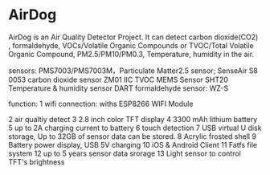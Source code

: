 # AirDog
AirDog is an Air Quality Detector Project.
It can detect carbon dioxide(CO2) , formaldehyde, VOCs/Volatile Organic Compounds or 
TVOC/Total Volatile Organic Compound, PM2.5/PM10/PM0.3, Temperature, humidity in the air.

sensors: 
PMS7003/PMS7003M，Particulate Matter2.5 sensor;
SenseAir S8 0053  carbon dioxide sensor
ZM01 IIC TVOC  MEMS Sensor
SHT20 Temperature & humidity sensor
DART formaldehyde sensor: WZ-S

function:
1 wifi connection: withs ESP8266 WIFI Module

2 air qualtiy detect
3 2.8 inch color TFT display
4 3300 mAh lithium battery
5 up to 2A charging current to battery
6 touch detection
7 USB virtual U disk storage, Up to 32GB of sensor data can be stored.
8 Acrylic frosted shell
9 Battery power display, USB 5V charging
10 iOS & Android Client 
11 Fatfs file system
12 up to 5 years sensor data srorage
13 Light sensor to control TFT's brightness

